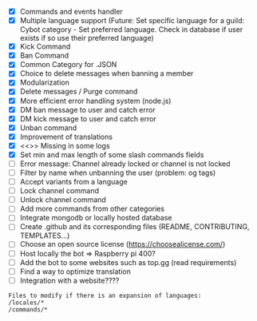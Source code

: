 - [x] Commands and events handler
- [x] Multiple language support (Future: Set specific language for a guild: Cybot category - Set preferred language. Check in database if user exists if so use their preferred language)
- [x] Kick Command
- [x] Ban Command
- [x] Common Category for .JSON
- [x] Choice to delete messages when banning a member
- [x] Modularization
- [x] Delete messages / Purge command
- [x] More efficient error handling system (node.js)
- [x] DM ban message to user and catch error
- [x] DM kick message to user and catch error
- [x] Unban command
- [x] Improvement of translations
- [x] <<>> Missing in some logs
- [x] Set min and max length of some slash commands fields
- [ ] Error message: Channel already locked or channel is not locked
- [ ] Filter by name when unbanning the user (problem: og tags)
- [ ] Accept variants from a language
- [ ] Lock channel command
- [ ] Unlock channel command
- [ ] Add more commands from other categories
- [ ] Integrate mongodb or locally hosted database
- [ ] Create .github and its corresponding files (README, CONTRIBUTING, TEMPLATES...)
- [ ] Choose an open source license (https://choosealicense.com/)
- [ ] Host locally the bot => Raspberry pi 400?
- [ ] Add the bot to some websites such as top.gg (read requirements)
- [ ] Find a way to optimize translation
- [ ] Integration with a website????

```
Files to modify if there is an expansion of languages:
/locales/*
/commands/*
```